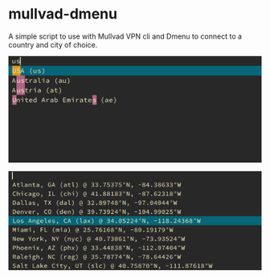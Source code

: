 # mullvad-dmenu
A simple script to use with Mullvad VPN cli and Dmenu to connect to a country
and city of choice.

![Country selector](screenshots/country.png "First, select the country.")

![City selector](screenshots/city.png "Then, select the city in that country.")
